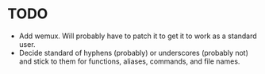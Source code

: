 # TODO

* Add wemux. Will probably have to patch it to get it to work as a standard user.
* Decide standard of hyphens (probably) or underscores (probably not) and stick to them for functions, aliases, commands, and file names.
